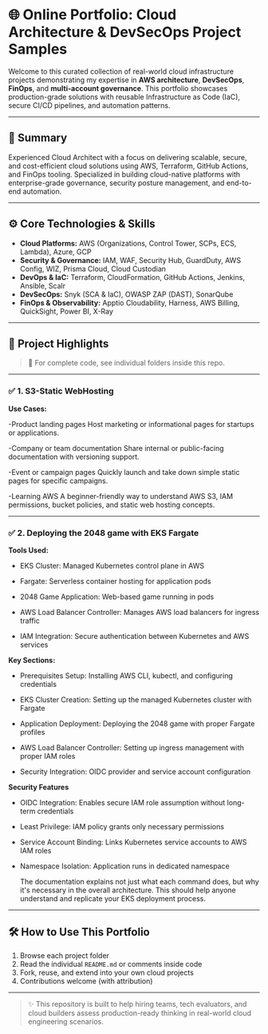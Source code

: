 # 🌐 Online Portfolio: Cloud Architecture & DevSecOps Project Samples

Welcome to this curated collection of real-world cloud infrastructure projects demonstrating my expertise in **AWS architecture**, **DevSecOps**, **FinOps**, and **multi-account governance**. This portfolio showcases production-grade solutions with reusable Infrastructure as Code (IaC), secure CI/CD pipelines, and automation patterns.

---

## 🧭 Summary

Experienced Cloud Architect with a focus on delivering scalable, secure, and cost-efficient cloud solutions using AWS, Terraform, GitHub Actions, and FinOps tooling. Specialized in building cloud-native platforms with enterprise-grade governance, security posture management, and end-to-end automation.

---

## ⚙️ Core Technologies & Skills

- **Cloud Platforms:** AWS (Organizations, Control Tower, SCPs, ECS, Lambda), Azure, GCP  
- **Security & Governance:** IAM, WAF, Security Hub, GuardDuty, AWS Config, WIZ, Prisma Cloud, Cloud Custodian  
- **DevOps & IaC:** Terraform, CloudFormation, GitHub Actions, Jenkins, Ansible, Scalr  
- **DevSecOps:** Snyk (SCA & IaC), OWASP ZAP (DAST), SonarQube  
- **FinOps & Observability:** Apptio Cloudability, Harness, AWS Billing, QuickSight, Power BI, X-Ray  

---

## 🚀 Project Highlights

> 📌 For complete code, see individual folders inside this repo.

---

### ✅ 1. S3-Static WebHosting

**Use Cases:**  

-Product landing pages
Host marketing or informational pages for startups or applications.

-Company or team documentation
Share internal or public-facing documentation with versioning support.

-Event or campaign pages
Quickly launch and take down simple static pages for specific campaigns.

-Learning AWS
A beginner-friendly way to understand AWS S3, IAM permissions, bucket policies, and static web hosting concepts.



---

### ✅ 2. Deploying the 2048 game with EKS Fargate



**Tools Used:**  

 - EKS Cluster: Managed Kubernetes control plane in AWS
   
 - Fargate: Serverless container hosting for application pods
   
 - 2048 Game Application: Web-based game running in pods
   
 - AWS Load Balancer Controller: Manages AWS load balancers for ingress traffic
   
 - IAM Integration: Secure authentication between Kubernetes and AWS services

**Key Sections:**

 - Prerequisites Setup: Installing AWS CLI, kubectl, and configuring credentials
   
 - EKS Cluster Creation: Setting up the managed Kubernetes cluster with Fargate

 - Application Deployment: Deploying the 2048 game with proper Fargate profiles

 - AWS Load Balancer Controller: Setting up ingress management with proper IAM roles

 - Security Integration: OIDC provider and service account configuration

**Security Features**

 - OIDC Integration: Enables secure IAM role assumption without long-term credentials
 
 - Least Privilege: IAM policy grants only necessary permissions
 
 - Service Account Binding: Links Kubernetes service accounts to AWS IAM roles
 
 - Namespace Isolation: Application runs in dedicated namespace
   

   The documentation explains not just what each command does, but why it's necessary in the overall architecture. This should help anyone understand and replicate your EKS deployment process.

   
---

## 🛠️ How to Use This Portfolio

1. Browse each project folder
2. Read the individual `README.md` or comments inside code
3. Fork, reuse, and extend into your own cloud projects
4. Contributions welcome (with attribution)

---

> ✨ This repository is built to help hiring teams, tech evaluators, and cloud builders assess production-ready thinking in real-world cloud engineering scenarios.
